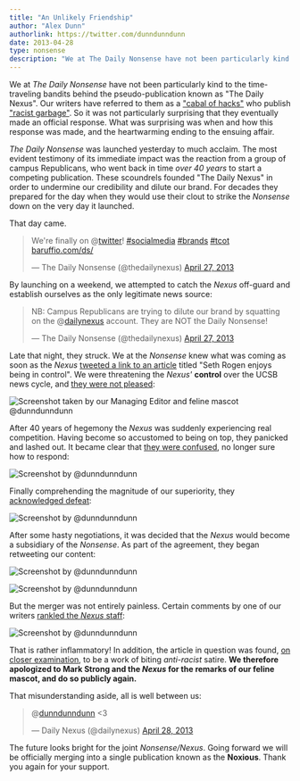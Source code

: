 ```yaml
---
title: "An Unlikely Friendship"
author: "Alex Dunn"
authorlink: https://twitter.com/dunndunndunn
date: 2013-04-28
type: nonsense
description: "We at The Daily Nonsense have not been particularly kind to the time-traveling bandits behind the pseudo-publication known as \"The Daily Nexus\".  So it was not surprising when they struck back."
---
```


We at *The Daily Nonsense* have not been particularly kind to the
time-traveling bandits behind the pseudo-publication known as "The
Daily Nexus".  Our writers have referred to them as a
["cabal of hacks"](../nonsense.html "Announcement of the launch of The
Daily Nonsense on Baruffio.com") who publish
["racist garbage"](https://twitter.com/dunndunndunn/status/327667602971320320
"Tweet by @dunndunndunn on 25 April 2013").  So it was not particularly
surprising that they eventually made an official response.  What was
surprising was when and how this response was made, and the
heartwarming ending to the ensuing affair.

*The Daily Nonsense* was launched yesterday to much acclaim.  The most
evident testimony of its immediate impact was the reaction from a
group of campus Republicans, who went back in time *over 40 years* to
start a competing publication.  These scoundrels founded "The Daily
Nexus" in order to undermine our credibility and dilute our brand.
For decades they prepared for the day when they would use their clout
to strike the *Nonsense* down on the very day it launched.

That day came.

<blockquote class="twitter-tweet"><p>We're finally on @<a href="https://twitter.com/twitter">twitter</a>! <a href="https://twitter.com/search/%23socialmedia">#socialmedia</a> <a href="https://twitter.com/search/%23brands">#brands</a> <a href="https://twitter.com/search/%23tcot">#tcot</a> <a href="http://t.co/Nf3n7Ms18b" title="http://baruffio.com/ds/">baruffio.com/ds/</a></p>&mdash; The Daily Nonsense (@thedailynexus) <a href="https://twitter.com/thedailynexus/status/328254426647248896">April 27, 2013</a></blockquote>

By launching on a weekend, we attempted to catch the *Nexus* off-guard
and establish ourselves as the only legitimate news source:

<blockquote class="twitter-tweet"><p>NB: Campus Republicans are trying
to dilute our brand by squatting on the @<a
href="https://twitter.com/dailynexus">dailynexus</a> account.  They are NOT the Daily Nonsense!</p>&mdash; The Daily Nonsense (@thedailynexus) <a href="https://twitter.com/thedailynexus/status/328256959952347138">April 27, 2013</a></blockquote>

Late that night, they struck.  We at the *Nonsense* knew what was
coming as soon as the *Nexus*
[tweeted a link to an article](https://twitter.com/dailynexus/status/328373627819028480
"Tweet from @dailynexus on 27 April 2013") titled "Seth Rogen enjoys
being in control".  We were threatening the *Nexus'* **control** over
the UCSB news cycle, and
[they were not pleased](https://twitter.com/dailynexus/status/328374159220539392
"Deleted tweet by @dailynexus from 27 April 2013"):

![Screenshot taken by our Managing Editor and feline mascot [\@dunndunndunn](https://twitter.com/dunndunndunn
"Twitter")](img/dn_wtf.png "The Daily Nexus replies to our tweet with
\"what the fuck\"")

After 40 years of hegemony the *Nexus* was suddenly experiencing real
competition.  Having become so accustomed to being on top, they
panicked and lashed out.  It became clear that
[they were confused](https://twitter.com/dailynexus/status/328376801854369792
"Deleted tweet by @dailynexus from 27 April 2013"), no
longer sure how to respond:

![Screenshot by [\@dunndunndunn](https://twitter.com/dunndunndunn
"Twitter")](img/dn_what.png "Tweets: @dunndunndunn asks \"gosh what's
up with the daily nexus\" and @dailynexus replies \"good question\"")

Finally comprehending the magnitude of our superiority, they
[acknowledged defeat](https://twitter.com/dailynexus/status/328376961317613568
"Deleted tweet by @dailynexus from 27 April 2013"):

![Screenshot by [\@dunndunndunn](https://twitter.com/dunndunndunn
"Twitter")](img/dn_good.png "@dailynexus to @thedailynexus: \"good
one\"")

After some hasty negotiations, it was decided that the *Nexus* would
become a subsidiary of the *Nonsense*.  As part of the agreement, they
began retweeting our content:

![Screenshot by [\@dunndunndunn](https://twitter.com/dunndunndunn
"Twitter")](img/dn_tcot.jpg "@dailynexus retweets @thedailynexus")

![Screenshot by [\@dunndunndunn](https://twitter.com/dunndunndunn
"Twitter")](img/dn_cat.jpg "@dailynexus retweets @dunndunndunn")

But the merger was not entirely painless.  Certain comments by one of
our writers
[rankled the *Nexus* staff](https://twitter.com/dailynexus/status/328382045577433089
"Deleted tweet by @dailynexus on 27 April 2013"):

![Screenshot by [\@dunndunndunn](https://twitter.com/dunndunndunn
"Twitter")](img/dn_really.jpg "Tweets: @dunndunndunn says \"The
@dailynexus is publishing more racist garbage\" and @dailynexus
replies \"really now\"")

That is rather inflammatory!  In addition, the article in question was
found, [on closer examination](pc.html "\"What Do Words Mean?\""), to
be a work of biting *anti-racist* satire.  **We therefore apologized
to Mark Strong and the *Nexus* for the remarks of our feline mascot,
and do so publicly again.**

That misunderstanding aside, all is well between us:

<blockquote class="twitter-tweet"><p>@<a href="https://twitter.com/dunndunndunn">dunndunndunn</a> &lt;3</p>&mdash; Daily Nexus (@dailynexus) <a href="https://twitter.com/dailynexus/status/328385484080443392">April 28, 2013</a></blockquote>

The future looks bright for the joint *Nonsense/Nexus*.  Going forward
we will be officially merging into a single publication known as the
**Noxious**.  Thank you again for your support.


